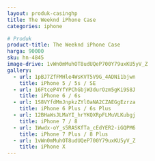 ```yaml
---
layout: produk-casinghp
title: The Weeknd iPhone Case
categories: iphone

# Produk
product-title: The Weeknd iPhone Case
harga: 90000
sku: hn-4845
image-drive: 1vWn0mMuhOT8udUQeP700Y79uxKU5yV_Z
gallery:
  - url: 1pBJ7ZfFMHle4WsKVT5V9G_4ADNi1bjwn
    title: iPhone 5 / 5s / SE
  - url: 16FtceP4YfYPChGbjW3durOzm5gKi9S8J
    title: iPhone 6 / 6s
  - url: 1S8VYfdMmJnpkzZYl0aNA2CZAEGgEzrza
    title: iPhone 6 Plus / 6s Plus
  - url: 12BHaWsJLMaYI_hrYKQXRpFLMuVLKubgj
    title: iPhone 7 / 8
  - url: 1Wwdx-oY_s5RASKfTa_cEdYER2-iGQPM6
    title: iPhone 7 Plus / 8 Plus
  - url: 1vWn0mMuhOT8udUQeP700Y79uxKU5yV_Z
    title: iPhone X
---
```

